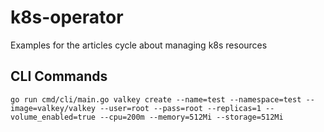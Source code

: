 # k8s-operator

Examples for the articles cycle about managing k8s resources

## CLI Commands

```shell
go run cmd/cli/main.go valkey create --name=test --namespace=test --image=valkey/valkey --user=root --pass=root --replicas=1 --volume_enabled=true --cpu=200m --memory=512Mi --storage=512Mi
```
